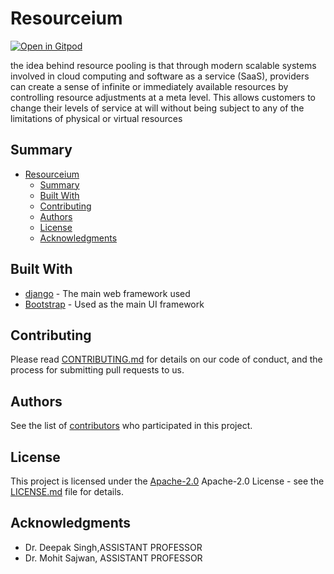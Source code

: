# Resourceium

[![Open in Gitpod](https://gitpod.io/button/open-in-gitpod.svg)](https://gitpod.io/#https://github.com/KushagraSinha2002/Resourceium)

the idea behind resource pooling is that through modern scalable systems involved in cloud computing and software as a service (SaaS), providers can create a sense of infinite or immediately available resources by controlling resource adjustments at a meta level. This allows customers to change their levels of service at will without being subject to any of the limitations of physical or virtual resources
## Summary

- [Resourceium](#resourceium)
  - [Summary](#summary)
  - [Built With](#built-with)
  - [Contributing](#contributing)
  - [Authors](#authors)
  - [License](#license)
  - [Acknowledgments](#acknowledgments)

## Built With

- [django](https://www.djangoproject.com/) - The main web framework used
- [Bootstrap](https://getbootstrap.com/) - Used as the main UI framework

## Contributing

Please read [CONTRIBUTING.md](CONTRIBUTING.md) for details on our code
of conduct, and the process for submitting pull requests to us.

## Authors

See the list of [contributors](contributors.md) who participated in this project.

## License

This project is licensed under the [Apache-2.0](LICENSE.md)
Apache-2.0 License - see the [LICENSE.md](LICENSE.md) file for
details.

## Acknowledgments
- Dr. Deepak Singh,ASSISTANT PROFESSOR
- Dr. Mohit Sajwan, ASSISTANT PROFESSOR
